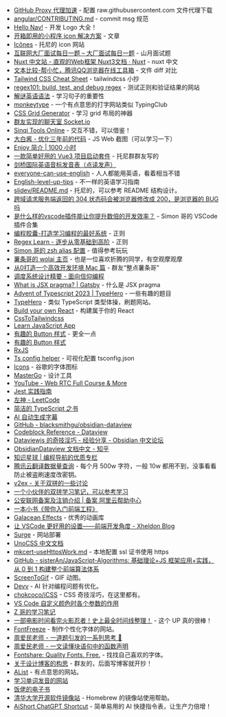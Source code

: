 - [GitHub Proxy 代理加速](https://gh-proxy.com/) - 配置 raw.githubusercontent.com 文件代理下载
- [angular/CONTRIBUTING.md](https://github.com/angular/angular/blob/22b96b9/CONTRIBUTING.md#type) - commit msg 规范
- [Hello Nav!](https://hello-nav.github.io/) - 开发 Logo 大全！
- [开箱即用的小程序 icon 解决方案](https://github.com/sonofmagic/weapp-tailwindcss/blob/d605f0d/website/docs/icons/index.md) - 文章
- [Icônes](https://icones.js.org/) - 托尼的 icon 网站
- [互联网大厂面试每日一题 – 大厂面试每日一题](https://q.shanyue.tech/) - 山月面试题
- [Nuxt 中文站 - 直观的Web框架 Nuxt3文档 · Nuxt](https://nuxt.com.cn/) - nuxt 中文
- [文本比较-帮小忙，腾讯QQ浏览器在线工具箱](https://tool.browser.qq.com/textdiff.html) - 文件 diff 对比
- [Tailwind CSS Cheat Sheet](https://tailwindcomponents.com/cheatsheet/) - tailwindcss 小抄
- [regex101: build, test, and debug regex](https://regex101.com/) - 测试正则和验证结果的网站
- [解谜英语语法](https://www.yinwang.org/blog-cn/2018/11/23/grammar) - 学习句子的重要性
- [monkeytype](https://monkeytype.com/) - 一个有点意思的打字网站类似 TypingClub
- [CSS Grid Generator](https://cssgrid-generator.netlify.app/) - 学习 grid 布局的神器
- [群友实现的聊天室 Socket.io](https://rexhung0302.github.io/2021/10/01/20211001/#Introduction-amp-%E5%89%8D%E8%A8%80)
- [Sinqi Tools Online](https://sinqi.tools/zh) - 交互不错，可以借鉴！
- [大白酱 - 优化三年前的代码](https://www.kaisir.cn/post/177) - JS Web 截图（可以学习一下）
- [Enjoy 简介 | 1000 小时](https://1000h.org/enjoy-app/)
- [一款简单好用的 Vue3 项目启动套件](https://github.com/hooray/fantastic-startkit/blob/main/.vscode/settings.json) - 托尼群群友写的
- [剑桥国际英语音标发音表（点读发声）](https://en-yinbiao.xiao84.com/biao/26947.html)
- [everyone-can-use-english](https://github.com/xiaolai/everyone-can-use-english) - 人人都能用英语，看着相当不错
- [English-level-up-tips](https://byoungd.github.io/English-level-up-tips/#/) - 不一样的英语学习指南
- [slidev/README.md](https://github.com/slidevjs/slidev/blob/main/README.md) - 托尼的，可以参考 README 结构设计。
- [跨域请求服务端返回的 304 状态码会被浏览器修改成 200，是浏览器的 BUG 吗](https://v2ex.com/t/962082)
- [是什么样的vscode插件能让你提升数倍的开发效率？](https://juejin.cn/post/7280435532986990647) - Simon 哥的 VSCode 插件合集
- [编程胶囊-打造学习编程的最好系统](https://www.codejiaonang.com/#/course/regex_chapter1/0/0) - 正则
- [Regex Learn - 逐步从零基础到高阶](https://regexlearn.com/zh-cn) - 正则
- [Simon 哥的 zsh alias 配置](https://simonme.netlify.app/posts/ohmyzsh-alias) - 值得参考玩玩
- [薯条哥的 wolai 主页](https://www.wolai.com/jw-it/tPBr7do9SS3ULhD8Unt4w8) - 也是一位喜欢折腾的同学，有空观摩观摩
- [从0打造一个高效开发环境 Mac 篇](https://www.wolai.com/jw-it/8aMztrmT1C3oF4qt2JtvLj) - 群友“整点薯条哥”
- [调度系统设计精要 - 面向信仰编程](https://draveness.me/system-design-scheduler/)
- [What is JSX pragma? | Gatsby](https://www.gatsbyjs.com/blog/2019-08-02-what-is-jsx-pragma/) - 什么是 JSX pragma
- [Advent of Typescript 2023 | TypeHero](https://typehero.dev/aot-2023) - 一些有趣的题目
- [TypeHero](https://typehero.dev/) - 类似 TypeScript 类型体操，刷题网站。
- [Build your own React](https://pomb.us/build-your-own-react/) - 构建属于你的 React
- [CssToTailwindcss](https://to-tailwindcss.netlify.app/)
- [Learn JavaScript App](https://learnjavascript.online/app.html)
- [有趣的 Button 样式](https://www.buttons.cool/buttons) - 更全一点
- [有趣的 Button 样式](https://nice-buttons.zeabur.app/buttons/opacity-change)
- [RxJS](https://www.youtube.com/watch?v=XRYN2xt11Ek)
- [Ts config helper](https://tsconfiger.netlify.app/) - 可视化配置 tsconfig.json
- [Icons](https://fonts.google.com/icons?selected=Material+Symbols+Outlined:home:FILL@0;wght@400;GRAD@0;opsz@24) - 谷歌的字体图标
- [MasterGo](https://mastergo.com/) - 设计工具
- [YouTube - Web RTC Full Course & More](https://www.youtube.com/watch?v=QsH8FL0952k)
- [Jest 实践指南](https://github.yanhaixiang.com/jest-tutorial/)
- [左神 - LeetCode](https://www.bilibili.com/video/BV13g41157hK/?spm_id_from=333.999.0.0)
- [简洁的 TypeScript 之书](https://github.com/gibbok/typescript-book/blob/main/README-zh_CN.md)
- [AI 自动生成字幕](https://www.bilibili.com/video/BV15c411j789/)
- [GitHub - blacksmithgu/obsidian-dataview](https://github.com/blacksmithgu/obsidian-dataview)
- [Codeblock Reference - Dataview](https://blacksmithgu.github.io/obsidian-dataview/api/code-reference/#dvcurrent)
- [Dataviewjs 的奇技淫巧 - 经验分享 - Obsidian 中文论坛](https://forum-zh.obsidian.md/t/topic/5954)
- [ObsidianDataview 文档中文 - 知乎](https://www.zhihu.com/column/c_1504479637841866752)
- [知识星球 | 编程导航的优质专栏](https://wx.zsxq.com/dweb2/index/columns/51122858222824)
- [腾讯云翻译数据量查询](https://console.cloud.tencent.com/tmt) - 每个月 500w 字符，一般 10w 都用不到，没事看看防止被盗刷速度改密钥。
- [v2ex - 关于双拼的一些讨论](https://www.v2ex.com/t/934298#reply182)
- [一个小伙伴的双拼学习笔记，可以参考学习](https://digua.moe/posts/20220514-shuangpin.html)
- [公安联网备案及注销介绍 | 备案 阿里云帮助中心](https://help.aliyun.com/document_detail/43898.html)
- [一本小书《带你入门前端工程》](https://github.com/woai3c/introduction-to-front-end-engineering)
- [Galacean Effects](https://github.com/galacean/effects-runtime/) - 优秀的动画库
- [让 VSCode 更好用的设置——前端开发角度 - Xheldon Blog](https://www.xheldon.com/life/make-vscode-great-forever.html)
- [Surge](https://surge.sh/) - 网站部署
- [UnoCSS 中文文档](https://alfred-skyblue.github.io/unocss-docs-cn/)
- [mkcert-useHttpsWork.md](https://github.com/xxGw1997/xxgw.fun/blob/master/pages/posts/mkcert-useHttpsWork.md) - 本地配置 ssl 证书使用 https
- [GitHub - sisterAn/JavaScript-Algorithms: 基础理论+JS 框架应用+实践，从 0 到 1 构建整个前端算法体系](https://github.com/sisterAn/JavaScript-Algorithms)
- [ScreenToGif](https://github.com/NickeManarin/ScreenToGif) - GIF 动图。
- [Devv](https://devv.ai/zh) - AI 针对编程问题有优化。
- [chokcoco/iCSS](https://github.com/chokcoco/iCSS) - CSS 奇技淫巧，在这里都有。
- [VS Code 自定义颜色时各个参数的作用](https://blog.csdn.net/qq_35333978/article/details/121876103)
- [Z 哥的学习笔记](https://github.com/galaxy-s10/study-books)
- [一部电影时间看完火影忍者！史上最全时间线整理！](https://www.bilibili.com/video/BV1sx4y1M7dT) - 这个 UP 真的很棒！
- [FontFreeze](https://mutsuntsai.github.io/fontfreeze/) - 制作个性化字体的网站。
- [周爱民老师 - 一道题引发的一系列思考 🤔](https://mp.weixin.qq.com/s?__biz=MzIzOTkwMjM0OQ==&mid=2247486547&idx=1&sn=976a2930c7db7d2fb506a91769edab8b&chksm=e92247b1de55cea7889dbf42791bf747607d80ed3a5b42d73258261f582e23416db48a7db676&scene=178&cur_album_id=1797989279457935369#rd)
- [周爱民老师 - 一文读懂块语句中的函数声明](https://mp.weixin.qq.com/s/0CI53KqjzkEfPp7FvC-GcQ)
- [Fontshare: Quality Fonts. Free.](https://www.fontshare.com/) - 找找自己喜欢的字体。
- [关于设计博客的构思](https://konata-blog.vercel.app/posts/thoughts-on-designing-blogs) - 群友的，后面写博客就开抄！
- [AList](https://drive.oevery.me/) - 有点意思的网站。
- [学习单词发音的网站](https://zh.forvo.com)
- [饭佬的电子书](https://github.com/Simon-He95/awesome-collections/tree/main/book)
- [清华大学开源软件镜像站](https://mirrors.tuna.tsinghua.edu.cn/help/homebrew/) - Homebrew 的镜像站使用帮助。
- [AiShort ChatGPT Shortcut](https://www.aishort.top) - 简单易用的 AI 快捷指令表，让生产力倍增！
